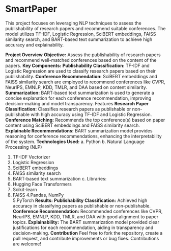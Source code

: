 # SmartPaper
This project focuses on leveraging NLP techniques to assess the publishability of research papers and recommend suitable conferences. The model utilizes TF-IDF, Logistic Regression, SciBERT embeddings, FAISS similarity search, and BART-based text summarization to achieve high accuracy and explainability.

**Project Overview**
**Objective:** Assess the publishability of research papers and recommend well-matched conferences based on the content of the papers.
**Key Components:**
**Publishability Classification:** TF-IDF and Logistic Regression are used to classify research papers based on their publishability.
**Conference Recommendation:** SciBERT embeddings and FAISS similarity search are employed to recommend conferences like CVPR, NeurIPS, EMNLP, KDD, TMLR, and DAA based on content similarity.
**Summarization:** BART-based text summarization is used to generate a concise explanation for each conference recommendation, improving decision-making and model transparency.
Features
**Research Paper Classification:** Classifies research papers as publishable or non-publishable with high accuracy using TF-IDF and Logistic Regression.
**Conference Matching:** Recommends the top conference(s) based on paper content using SciBERT embeddings and FAISS similarity search.
**Explainable Recommendations:** BART summarization model provides reasoning for conference recommendations, enhancing the interpretability of the system.
**Technologies Used:**
a. Python
b. Natural Language Processing (NLP)
  1. TF-IDF Vectorizer
  2. Logistic Regression
  3. SciBERT embeddings
  4. FAISS similarity search
  5. BART-based text summarization
c. Libraries:
  1. Hugging Face Transformers
  2. Scikit-learn
  3. FAISS
  4.Pandas, NumPy   
  5.PyTorch
**Results:**
**Publishability Classification:** Achieved high accuracy in classifying papers as publishable or non-publishable.
**Conference Recommendation:** Recommended conferences like CVPR, NeurIPS, EMNLP, KDD, TMLR, and DAA with good alignment to paper topics.
**Explainability:** The BART summarization model provided clear justifications for each recommendation, aiding in transparency and decision-making.
**Contribution**
Feel free to fork the repository, create a pull request, and contribute improvements or bug fixes. Contributions are welcome!

